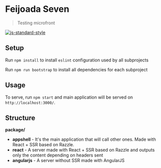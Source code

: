 # Feijoada Seven
> Testing microfront

[![js-standard-style](https://img.shields.io/badge/code%20style-standard-brightgreen.svg)](https://github.com/standard/standard)

## Setup

Run `npm install` to install `eslint` configuration used by all subprojects

Run `npm run bootstrap` to install all dependencies for each subproject

## Usage

To serve, run `npm start` and main application will be served on `http://localhost:3000/`.

## Structure

**package/**
* **appshell** - It's the main application that will call other ones. Made with React + SSR based on Razzle.
* **react** - A server made with React + SSR based on Razzle and outputs only the content depending on headers sent
* **angularjs** - A server without SSR made with AngularJS

